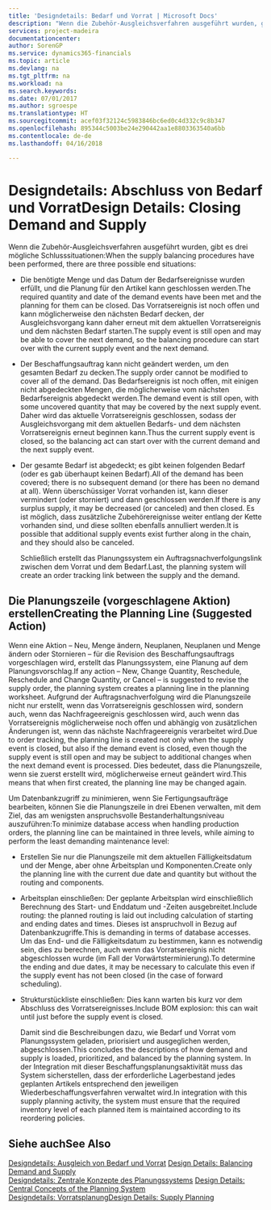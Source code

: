 ```yaml
---
title: 'Designdetails: Bedarf und Vorrat | Microsoft Docs'
description: "Wenn die Zubehör-Ausgleichsverfahren ausgeführt wurden, gibt es drei mögliche Schlusssituationen."
services: project-madeira
documentationcenter: 
author: SorenGP
ms.service: dynamics365-financials
ms.topic: article
ms.devlang: na
ms.tgt_pltfrm: na
ms.workload: na
ms.search.keywords: 
ms.date: 07/01/2017
ms.author: sgroespe
ms.translationtype: HT
ms.sourcegitcommit: acef03f32124c5983846bc6ed0c4d332c9c8b347
ms.openlocfilehash: 895344c5003be24e290442aa1e8803363540a6bb
ms.contentlocale: de-de
ms.lasthandoff: 04/16/2018

---
```

# <a name="design-details-closing-demand-and-supply"></a><span data-ttu-id="5b2fc-103">Designdetails: Abschluss von Bedarf und Vorrat</span><span class="sxs-lookup"><span data-stu-id="5b2fc-103">Design Details: Closing Demand and Supply</span></span>
<span data-ttu-id="5b2fc-104">Wenn die Zubehör-Ausgleichsverfahren ausgeführt wurden, gibt es drei mögliche Schlusssituationen:</span><span class="sxs-lookup"><span data-stu-id="5b2fc-104">When the supply balancing procedures have been performed, there are three possible end situations:</span></span>  

- <span data-ttu-id="5b2fc-105">Die benötigte Menge und das Datum der Bedarfsereignisse wurden erfüllt, und die Planung für den Artikel kann geschlossen werden.</span><span class="sxs-lookup"><span data-stu-id="5b2fc-105">The required quantity and date of the demand events have been met and the planning for them can be closed.</span></span> <span data-ttu-id="5b2fc-106">Das Vorratsereignis ist noch offen und kann möglicherweise den nächsten Bedarf decken, der Ausgleichsvorgang kann daher erneut mit dem aktuellen Vorratsereignis und dem nächsten Bedarf starten.</span><span class="sxs-lookup"><span data-stu-id="5b2fc-106">The supply event is still open and may be able to cover the next demand, so the balancing procedure can start over with the current supply event and the next demand.</span></span>  

- <span data-ttu-id="5b2fc-107">Der Beschaffungsauftrag kann nicht geändert werden, um den gesamten Bedarf zu decken.</span><span class="sxs-lookup"><span data-stu-id="5b2fc-107">The supply order cannot be modified to cover all of the demand.</span></span> <span data-ttu-id="5b2fc-108">Das Bedarfsereignis ist noch offen, mit einigen nicht abgedeckten Mengen, die möglicherweise vom nächsten Bedarfsereignis abgedeckt werden.</span><span class="sxs-lookup"><span data-stu-id="5b2fc-108">The demand event is still open, with some uncovered quantity that may be covered by the next supply event.</span></span> <span data-ttu-id="5b2fc-109">Daher wird das aktuelle Vorratsereignis geschlossen, sodass der Ausgleichsvorgang mit dem aktuellen Bedarfs- und dem nächsten Vorratsereignis erneut beginnen kann.</span><span class="sxs-lookup"><span data-stu-id="5b2fc-109">Thus the current supply event is closed, so the balancing act can start over with the current demand and the next supply event.</span></span>  

- <span data-ttu-id="5b2fc-110">Der gesamte Bedarf ist abgedeckt; es gibt keinen folgenden Bedarf (oder es gab überhaupt keinen Bedarf).</span><span class="sxs-lookup"><span data-stu-id="5b2fc-110">All of the demand has been covered; there is no subsequent demand (or there has been no demand at all).</span></span> <span data-ttu-id="5b2fc-111">Wenn überschüssiger Vorrat vorhanden ist, kann dieser vermindert (oder storniert) und dann geschlossen werden.</span><span class="sxs-lookup"><span data-stu-id="5b2fc-111">If there is any surplus supply, it may be decreased (or canceled) and then closed.</span></span> <span data-ttu-id="5b2fc-112">Es ist möglich, dass zusätzliche Zubehörereignisse weiter entlang der Kette vorhanden sind, und diese sollten ebenfalls annulliert werden.</span><span class="sxs-lookup"><span data-stu-id="5b2fc-112">It is possible that additional supply events exist further along in the chain, and they should also be canceled.</span></span>  

  <span data-ttu-id="5b2fc-113">Schließlich erstellt das Planungssystem ein Auftragsnachverfolgungslink zwischen dem Vorrat und dem Bedarf.</span><span class="sxs-lookup"><span data-stu-id="5b2fc-113">Last, the planning system will create an order tracking link between the supply and the demand.</span></span>  

## <a name="creating-the-planning-line-suggested-action"></a><span data-ttu-id="5b2fc-114">Die Planungszeile (vorgeschlagene Aktion) erstellen</span><span class="sxs-lookup"><span data-stu-id="5b2fc-114">Creating the Planning Line (Suggested Action)</span></span>  
 <span data-ttu-id="5b2fc-115">Wenn eine Aktion – Neu, Menge ändern, Neuplanen, Neuplanen und Menge ändern oder Stornieren – für die Revision des Beschaffungsauftrags vorgeschlagen wird, erstellt das Planungssystem, eine Planung auf dem Planungsvorschlag.</span><span class="sxs-lookup"><span data-stu-id="5b2fc-115">If any action – New, Change Quantity, Reschedule, Reschedule and Change Quantity, or Cancel – is suggested to revise the supply order, the planning system creates a planning line in the planning worksheet.</span></span> <span data-ttu-id="5b2fc-116">Aufgrund der Auftragsnachverfolgung wird die Planungszeile nicht nur erstellt, wenn das Vorratsereignis geschlossen wird, sondern auch, wenn das Nachfrageereignis geschlossen wird, auch wenn das Vorratsereignis möglicherweise noch offen und abhängig von zusätzlichen Änderungen ist, wenn das nächste Nachfrageereignis verarbeitet wird.</span><span class="sxs-lookup"><span data-stu-id="5b2fc-116">Due to order tracking, the planning line is created not only when the supply event is closed, but also if the demand event is closed, even though the supply event is still open and may be subject to additional changes when the next demand event is processed.</span></span> <span data-ttu-id="5b2fc-117">Dies bedeutet, dass die Planungszeile, wenn sie zuerst erstellt wird, möglicherweise erneut geändert wird.</span><span class="sxs-lookup"><span data-stu-id="5b2fc-117">This means that when first created, the planning line may be changed again.</span></span>  

 <span data-ttu-id="5b2fc-118">Um Datenbankzugriff zu minimieren, wenn Sie Fertigungsaufträge bearbeiten, können Sie die Planungszeile in drei Ebenen verwalten, mit dem Ziel, das am wenigsten anspruchsvolle Bestanderhaltungsniveau auszuführen:</span><span class="sxs-lookup"><span data-stu-id="5b2fc-118">To minimize database access when handling production orders, the planning line can be maintained in three levels, while aiming to perform the least demanding maintenance level:</span></span>  

- <span data-ttu-id="5b2fc-119">Erstellen Sie nur die Planungszeile mit dem aktuellen Fälligkeitsdatum und der Menge, aber ohne Arbeitsplan und Komponenten.</span><span class="sxs-lookup"><span data-stu-id="5b2fc-119">Create only the planning line with the current due date and quantity but without the routing and components.</span></span>  

- <span data-ttu-id="5b2fc-120">Arbeitsplan einschließen: Der geplante Arbeitsplan wird einschließlich Berechnung des Start- und Enddatum und -Zeiten ausgebreitet.</span><span class="sxs-lookup"><span data-stu-id="5b2fc-120">Include routing: the planned routing is laid out including calculation of starting and ending dates and times.</span></span> <span data-ttu-id="5b2fc-121">Dieses ist anspruchvoll in Bezug auf Datenbankzugriffe.</span><span class="sxs-lookup"><span data-stu-id="5b2fc-121">This is demanding in terms of database accesses.</span></span> <span data-ttu-id="5b2fc-122">Um das End- und die Fälligkeitsdatum zu bestimmen, kann es notwendig sein, dies zu berechnen, auch wenn das Vorratsereignis nicht abgeschlossen wurde (im Fall der Vorwärtsterminierung).</span><span class="sxs-lookup"><span data-stu-id="5b2fc-122">To determine the ending and due dates, it may be necessary to calculate this even if the supply event has not been closed (in the case of forward scheduling).</span></span>  

- <span data-ttu-id="5b2fc-123">Strukturstückliste einschließen: Dies kann warten bis kurz vor dem Abschluss des Vorratsereignisses.</span><span class="sxs-lookup"><span data-stu-id="5b2fc-123">Include BOM explosion: this can wait until just before the supply event is closed.</span></span>  

  <span data-ttu-id="5b2fc-124">Damit sind die Beschreibungen dazu, wie Bedarf und Vorrat vom Planungssystem geladen, priorisiert und ausgeglichen werden, abgeschlossen.</span><span class="sxs-lookup"><span data-stu-id="5b2fc-124">This concludes the descriptions of how demand and supply is loaded, prioritized, and balanced by the planning system.</span></span> <span data-ttu-id="5b2fc-125">In der Integration mit dieser Beschaffungsplanungsaktivität muss das System sicherstellen, dass der erforderliche Lagerbestand jedes geplanten Artikels entsprechend den jeweiligen Wiederbeschaffungsverfahren verwaltet wird.</span><span class="sxs-lookup"><span data-stu-id="5b2fc-125">In integration with this supply planning activity, the system must ensure that the required inventory level of each planned item is maintained according to its reordering policies.</span></span>  

## <a name="see-also"></a><span data-ttu-id="5b2fc-126">Siehe auch</span><span class="sxs-lookup"><span data-stu-id="5b2fc-126">See Also</span></span>  
 <span data-ttu-id="5b2fc-127">[Designdetails: Ausgleich von Bedarf und Vorrat](design-details-balancing-demand-and-supply.md) </span><span class="sxs-lookup"><span data-stu-id="5b2fc-127">[Design Details: Balancing Demand and Supply](design-details-balancing-demand-and-supply.md) </span></span>  
 <span data-ttu-id="5b2fc-128">[Designdetails: Zentrale Konzepte des Planungssystems](design-details-central-concepts-of-the-planning-system.md) </span><span class="sxs-lookup"><span data-stu-id="5b2fc-128">[Design Details: Central Concepts of the Planning System](design-details-central-concepts-of-the-planning-system.md) </span></span>  
 [<span data-ttu-id="5b2fc-129">Designdetails: Vorratsplanung</span><span class="sxs-lookup"><span data-stu-id="5b2fc-129">Design Details: Supply Planning</span></span>](design-details-supply-planning.md)

